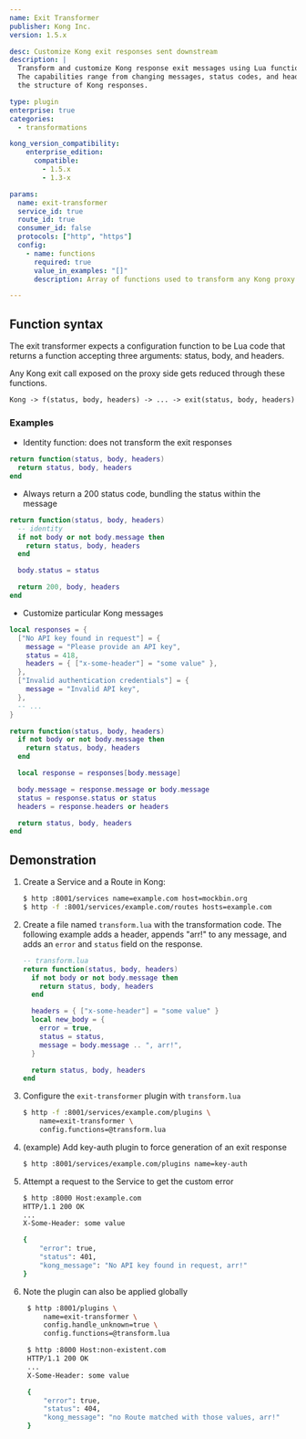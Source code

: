 ```yaml
---
name: Exit Transformer
publisher: Kong Inc.
version: 1.5.x

desc: Customize Kong exit responses sent downstream
description: |
  Transform and customize Kong response exit messages using Lua functions.
  The capabilities range from changing messages, status codes, and headers, to completely transforming
  the structure of Kong responses.

type: plugin
enterprise: true
categories:
  - transformations

kong_version_compatibility:
    enterprise_edition:
      compatible:
        - 1.5.x
        - 1.3-x

params:
  name: exit-transformer
  service_id: true
  route_id: true
  consumer_id: false
  protocols: ["http", "https"]
  config:
    - name: functions
      required: true
      value_in_examples: "[]"
      description: Array of functions used to transform any Kong proxy exit response.

---
```


## Function syntax

The exit transformer expects a configuration function to be Lua code that returns
a function accepting three arguments: status, body, and headers.

Any Kong exit call exposed on the proxy side gets reduced through these
functions.

```
Kong -> f(status, body, headers) -> ... -> exit(status, body, headers)
```


### Examples

* Identity function: does not transform the exit responses

```lua
return function(status, body, headers)
  return status, body, headers
end
```

* Always return a 200 status code, bundling the status within the message

```lua
return function(status, body, headers)
  -- identity
  if not body or not body.message then
    return status, body, headers
  end

  body.status = status

  return 200, body, headers
end
```

* Customize particular Kong messages

```lua
local responses = {
  ["No API key found in request"] = {
    message = "Please provide an API key",
    status = 418,
    headers = { ["x-some-header"] = "some value" },
  },
  ["Invalid authentication credentials"] = {
    message = "Invalid API key",
  },
  -- ...
}

return function(status, body, headers)
  if not body or not body.message then
    return status, body, headers
  end

  local response = responses[body.message]

  body.message = response.message or body.message
  status = response.status or status
  headers = response.headers or headers

  return status, body, headers
end
```

## Demonstration

1. Create a Service and a Route in Kong:

    ```bash
    $ http :8001/services name=example.com host=mockbin.org
    $ http -f :8001/services/example.com/routes hosts=example.com
    ```

2. Create a file named `transform.lua` with the transformation code. The
   following example adds a header, appends "arr!" to any message, and adds
   an `error` and `status` field on the response.

    ```lua
    -- transform.lua
    return function(status, body, headers)
      if not body or not body.message then
        return status, body, headers
      end

      headers = { ["x-some-header"] = "some value" }
      local new_body = {
        error = true,
        status = status,
        message = body.message .. ", arr!",
      }

      return status, body, headers
    end
    ```

3. Configure the `exit-transformer` plugin with `transform.lua`

    ```bash
    $ http -f :8001/services/example.com/plugins \
        name=exit-transformer \
        config.functions=@transform.lua
    ```

4. (example) Add key-auth plugin to force generation of an exit response

    ```bash
    $ http :8001/services/example.com/plugins name=key-auth
    ```

5. Attempt a request to the Service to get the custom error

    ```bash
    $ http :8000 Host:example.com
    HTTP/1.1 200 OK
    ...
    X-Some-Header: some value

    {
        "error": true,
        "status": 401,
        "kong_message": "No API key found in request, arr!"
    }
    ```

6. Note the plugin can also be applied globally

   ```bash
    $ http :8001/plugins \
        name=exit-transformer \
        config.handle_unknown=true \
        config.functions=@transform.lua

    $ http :8000 Host:non-existent.com
    HTTP/1.1 200 OK
    ...
    X-Some-Header: some value

    {
        "error": true,
        "status": 404,
        "kong_message": "no Route matched with those values, arr!"
    }
    ```
